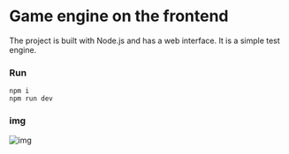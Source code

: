 # Game engine on the frontend

The project is built with Node.js and has a web interface. It is a simple test engine.

### Run
```
npm i
npm run dev
```

### img
![img](images/img.png)
